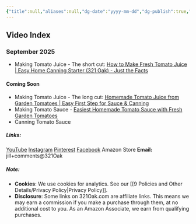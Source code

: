 ```yaml
---
{"title":null,"aliases":null,"dg-date":"yyyy-mm-dd","dg-publish":true,"dg-home":false,"dg-position":null,"weight":null,"dg-metatags":{"description":"SEO-friendly description (≤160 chars).","og:title":"Post Title Here","og:description":"SEO-friendly description (≤160 chars).","og:image":"https://your-domain.com/_assets/default.jpg"},"permalink":"/1-home/video-index/","metatags":{"description":"SEO-friendly description (≤160 chars).","og:title":"Post Title Here","og:description":"SEO-friendly description (≤160 chars).","og:image":"https://your-domain.com/_assets/default.jpg"},"dgPassFrontmatter":true}
---
```



## Video Index

### September 2025
- Making Tomato Juice - The short cut: [How to Make Fresh Tomato Juice | Easy Home Canning Starter (321 Oak) - Just the Facts](https://youtu.be/mcQH0LguRhc)

#### Coming Soon
- Making Tomato Juice - The long cut: [Homemade Tomato Juice from Garden Tomatoes | Easy First Step for Sauce & Canning](https://youtu.be/ADo-2l0On-A)
- Making Tomato Sauce - [Easiest Homemade Tomato Sauce with Fresh Garden Tomatoes](https://youtu.be/NXhu7bsMcc8)
- Canning Tomato Sauce

##### Links:
[YouTube](https://www.youtube.com/@Jill.321Oak)
[Instagram](https://www.instagram.com/jill_321oak/)
[Pinterest](https://www.pinterest.com/Jill_321Oak/)
[Facebook](https://www.facebook.com/321Oak)
Amazon Store
**Email:** jill+comments@321Oak

##### Note:
- **Cookies**: We use cookies for analytics. See our [[9 Policies and Other Details/Privacy Policy\|Privacy Policy]].
- **Disclosure**: Some links on 321Oak.com are affiliate links. This means we may earn a commission if you make a purchase through them, at no additional cost to you. As an Amazon Associate, we earn from qualifying purchases.